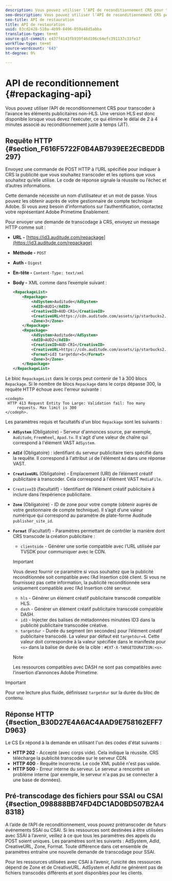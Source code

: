 ```yaml
---
description: Vous pouvez utiliser l’API de reconditionnement CRS pour transcoder à l’avance les éléments publicitaires non-HLS. Une version HLS est donc disponible lorsque vous devez l’exécuter, ce qui élimine le délai de 2 à 4 minutes associé au reconditionnement juste à temps (JIT).
seo-description: Vous pouvez utiliser l’API de reconditionnement CRS pour transcoder à l’avance les éléments publicitaires non-HLS. Une version HLS est donc disponible lorsque vous devez l’exécuter, ce qui élimine le délai de 2 à 4 minutes associé au reconditionnement juste à temps (JIT).
seo-title: API de restauration
title: API de restauration
uuid: 03cd2428-510a-4b99-8496-059a48d5abba
translation-type: tm+mt
source-git-commit: e437f4143fb939f46d106c64efc391137c33fe17
workflow-type: tm+mt
source-wordcount: '643'
ht-degree: 0%

---
```



# API de reconditionnement {#repackaging-api}

Vous pouvez utiliser l’API de reconditionnement CRS pour transcoder à l’avance les éléments publicitaires non-HLS. Une version HLS est donc disponible lorsque vous devez l’exécuter, ce qui élimine le délai de 2 à 4 minutes associé au reconditionnement juste à temps (JIT).

## Requête HTTP {#section_F616F5722F0B4AB7939EE2ECBEDDB297}

Envoyez une commande de POST HTTP à l’URL spécifiée pour indiquer à CRS la publicité que vous souhaitez transcoder et les options que vous souhaitez qu’elle utilise. Le code de réponse signale la réussite ou l’échec et d’autres informations.

Cette demande nécessite un nom d’utilisateur et un mot de passe. Vous pouvez les obtenir auprès de votre gestionnaire de compte technique Adobe. Si vous avez besoin d’informations sur l’authentification, contactez votre représentant Adobe Primetime Enablement.

Pour envoyer une demande de transcodage à CRS, envoyez un message HTTP comme suit :

* **URL -** [https://id3.auditude.com/repackage](https://id3.auditude.com/repackage)

* **Méthode -** `POST`

* **Auth -** `Digest`

* **En-tête -** `Content-Type: text/xml`

* **Body -** XML comme dans l’exemple suivant :

   ```xml
   <RepackageList>
       <Repackage>
           <AdSystem>Auditude</AdSystem>
           <AdID>AUD1</AdID>
           <CreativeID>AUD-CR1</CreativeID>
           <CreativeURL>https://cdn.auditude.com/assets/ip/starbucks2.mp4</CreativeURL>
           <Zone>3</Zone>
       </Repackage>
       <Repackage>
           <AdSystem>Auditude</AdSystem>
           <AdID>AUD2</AdID>
           <CreativeID>AUD-CR1</CreativeID>
           <CreativeURL>https://cdn.auditude.com/assets/ip/starbucks2.mp4</CreativeURL>
           <Format>id3 targetdur=5</Format>
           <Zone>3</Zone>
       </Repackage>
   </RepackageList>
   ```

Le bloc `RepackageList` dans le corps peut contenir de 1 à 300 blocs `Repackage`. Si le nombre de blocs `Repackage` dans le corps dépasse 300, la requête HTTP échoue avec l&#39;erreur suivante :

```
<codeph>
 HTTP 413 Request Entity Too Large: Validation fail: Too many
     requests. Max limit is 300
</codeph>.
```


Les paramètres requis et facultatifs d&#39;un bloc `Repackage` sont les suivants :

* **`AdSystem`** (Obligatoire) - Serveur d&#39;annonces source, par exemple,  `Auditude`,  `FreeWheel`,  `Apad.tv`. Il s&#39;agit d&#39;une valeur de chaîne qui correspond à l&#39;élément VAST `AdSystem`.

* **`AdId`** (Obligatoire) : identifiant du serveur publicitaire tiers spécifié dans la requête. Il correspond à l&#39;attribut `id` de l&#39;élément `Ad` dans une réponse VAST.

* **`CreativeURL`** (Obligatoire) - Emplacement (URI) de l’élément créatif publicitaire à transcoder. Cela correspond à l&#39;élément VAST `MediaFile`.

* `CreativeID` (facultatif) - Identifiant de l’élément créatif publicitaire à inclure dans l’expérience publicitaire.
* **`Zone`** (Obligatoire) - ID de zone pour votre compte (obtenir auprès de votre gestionnaire de compte technique). Il s’agit d’une valeur numérique qui correspond au paramètre de plate-forme Auditude `publisher_site_id`.

* **`Format`** (Facultatif) - Paramètres permettant de contrôler la manière dont CRS transcode la création publicitaire :

   * `clientside` - Générer une sortie compatible avec l’URL utilisée par TVSDK pour communiquer avec le CDN.
   >[!IMPORTANT]
   >
   >Vous devez fournir ce paramètre si vous souhaitez que la publicité reconditionnée soit compatible avec l’Ad Insertion côté client. Si vous ne fournissez pas cette information, la publicité reconditionnée sera uniquement compatible avec l’Ad Insertion côté serveur.

   * `hls` - Générer un élément créatif publicitaire transcodé compatible HLS.
   * `dash` - Générer un élément créatif publicitaire transcodé compatible DASH.
   * `id3` - Injecter des balises de métadonnées minutées ID3 dans la publicité publicitaire transcodée créative.
   * `targetdur` - Durée du segment (en secondes) pour l’élément créatif publicitaire transcodé. La valeur par défaut est `targetdur=4`. Cette valeur doit correspondre à la valeur spécifiée dans le manifeste pour `<s>` dans la balise de durée de la cible : `#EXT-X-TARGETDURATION:<s>`.

   >[!NOTE]
   >
   >Les ressources compatibles avec DASH ne sont pas compatibles avec l’insertion d’annonces Adobe Primetime.

>[!IMPORTANT]
>
>Pour une lecture plus fluide, définissez `targetdur` sur la durée du bloc de contenu.

## Réponse HTTP {#section_B30D27E4A6AC4AAD9E758162EFF7D963}

Le CS Ex répond à la demande en utilisant l&#39;un des codes d&#39;état suivants :

* **HTTP 202** - Accepté (avec corps vide). Cela indique la réussite. CRS télécharge la publicité transcodée sur le serveur CDN.
* **HTTP 400**  - Requête incorrecte. Le code XML publié n&#39;est pas valide.
* **HTTP 500**  - Erreur interne du serveur. Le serveur a rencontré un problème interne (par exemple, le serveur n&#39;a pas pu se connecter à une base de données).

## Pré-transcodage des fichiers pour SSAI ou CSAI {#section_098888BB74FD4DC1AD0BD507B2A48318}

A l’aide de l’API de reconditionnement, vous pouvez prétranscoder de futurs événements SSAI ou CSAI. Si les ressources sont destinées à être utilisées avec SSAI à l’avenir, veillez à ce que tous les paramètres des appels du POST soient uniques. Les paramètres sont les suivants : AdSystem, AdId, CreativeURL, Zone, Format. Toute différence dans cet ensemble de paramètres entraîne une nouvelle demande de transcodage pour SSAI.

Pour les ressources utilisées avec CSAI à l’avenir, l’unicité des ressources dépend de Zone et de CreativeURL. AdSystem et AdId ne génèrent pas de fichiers transcodés différents et sont disponibles pour les clients.
